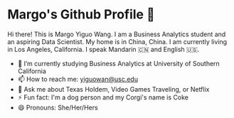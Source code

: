 # Margo's Github Profile 👋

Hi there! This is Margo Yiguo Wang. I am a Business Analytics student and an aspiring Data Scientist. My home is in China, China. I am currently living in Los Angeles, California. I speak Mandarin 🇨🇳 and English 🇺🇸.

* 🌱 I’m currently studying Business Analytics at University of Southern California
* 📫 How to reach me: yiguowan@usc.edu
* 💬 Ask me about Texas Holdem, Video Games Traveling, or Netflix
* ⚡ Fun fact: I'm a dog person and my Corgi's name is Coke
* 😄 Pronouns: She/Her/Hers